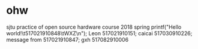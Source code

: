 # ohw
sjtu practice of open source hardware course 2018 spring
printf("Hello world!\t517021910848\tWXZ\n");
Leon 517021910151;
caicai 517030910226;
message from 517021910847;
gxh 517082910006
